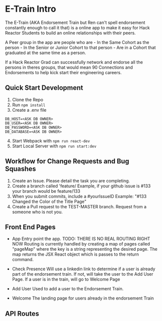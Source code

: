 
# E-Train Intro
The E-Train (AKA Endorsement Train but Ren can't spell endorsement constantly enough to call it that) is a online app to make it easy for Hack Reactor Students to build an online relationships with their peers.

A Peer group in the app are people who are
	- In the Same Cohort as the person
	- In the Senior or Junior Cohort to that person
	- Are in a Cohort that graduated at the same time as a person.

If a Hack Reactor Grad can successfully network and endorse all the persons in theres groups, that would mean 90 Connections and Endorsements to help kick start their engineering careers.

## Quick Start Development
1. Clone the Repo
2.  Run ```npm install```
3.  Create a .env file
```
DB_HOST=<ASK DB OWNER>
DB_USER=<ASK DB OWNER>
DB_PASSWORD=<ASK DB OWNER>
DB_DATABASE=<ASK DB OWNER>
```

4. Start Webpack with ```npm run react-dev```
5. Start Local Server with ```npm run start:dev```

## Workflow for Change Requests and Bug Squashes
1. Create an Issue. Please detail the task you are completing.
2.  Create a branch called 'feature/<Your issues Number>
Example, if your github issue is #133 your branch would be feature/133
3. When you submit commits, include a #yourIssueID
Example:  "#133 Changed the Color of the Title Page"
4. Create a Pull request to the TEST-MASTER branch. Request from a someone who is not you.


## Front End Pages
- App
	Entry point the app.
	TODO: THERE IS NO REAL ROUTING RIGHT NOW
		Routing is currently handled by creating a map of pages called "pageMap" where the key is a string representing the desired page.  The map returns the JSX React object which is passes to the return command.
- Check Presence
	Will use a linkedin link to determine if a user is already part of the endorsement train. If not, will take the user to the Add User Page. If a user is in the train, will go to Welcome Page

- Add User
	Used to add a user to the Endorsement Train.

- Welcome
	The landing page for users already in the endorsement Train


## API Routes



